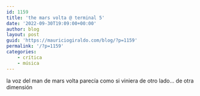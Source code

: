 ```yaml
---
id: 1159
title: 'the mars volta @ terminal 5'
date: '2022-09-30T19:09:00+00:00'
author: blog
layout: post
guid: 'https://mauriciogiraldo.com/blog/?p=1159'
permalink: '/?p=1159'
categories:
    - crítica
    - música
---
```


la voz del man de mars volta parecía como si viniera de otro lado… de otra dimensión